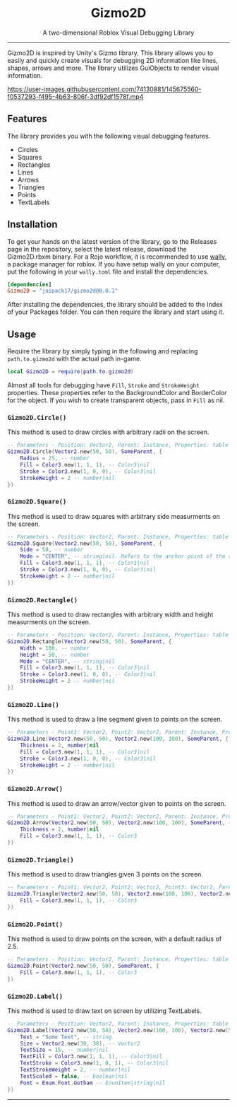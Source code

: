 <div align="center">
    <h1>Gizmo2D</h1>
    <p>A two-dimensional Roblox Visual Debugging Library</p>
</div>
<hr/>

Gizmo2D is inspired by Unity's Gizmo library. This library allows you to easily and quickly create visuals for debugging 2D information like lines, shapes, arrows and more. The library utilizes GuiObjects to render visual information. 

https://user-images.githubusercontent.com/74130881/145675560-f0537293-f495-4b63-806f-3df92df1578f.mp4

## Features

The library provides you with the following visual debugging features.
* Circles
* Squares
* Rectangles
* Lines
* Arrows
* Triangles
* Points
* TextLabels

## Installation

To get your hands on the latest version of the library, go to the Releases page in the repository, select the latest release, download the Gizmo2D.rbxm binary. For a Rojo workflow, it is recommended to use [wally](), a package manager for roblox. If you have setup wally on your computer, put the following in your `wally.toml` file and install the dependencies.

```toml
[dependencies]
Gizmo2D = "jaipack17/gizmo2d@0.0.1"
```

After installing the dependencies, the library should be added to the Index of your Packages folder. You can then require the library and start using it.

## Usage

Require the library by simply typing in the following and replacing `path.to.gizmo2d` with the actual path in-game.

```lua
local Gizmo2D = require(path.to.gizmo2d)
```

Almost all tools for debugging have `Fill`, `Stroke` and `StrokeWeight` properties. These properties refer to the BackgroundColor and BorderColor for the object. If you wish to create transparent objects, pass in `Fill` as nil.

### `Gizmo2D.Circle()`

This method is used to draw circles with arbitrary radii on the screen. 

```lua
-- Parameters - Position: Vector2, Parent: Instance, Properties: table
Gizmo2D.Circle(Vector2.new(50, 50), SomeParent, {
    Radius = 25, -- number
    Fill = Color3.new(1, 1, 1), -- Color3|nil
    Stroke = Color3.new(1, 0, 0), -- Color3|nil
    StrokeWeight = 2 -- number|nil
})
```

### `Gizmo2D.Square()`

This method is used to draw squares with arbitrary side measurments on the screen. 

```lua
-- Parameters - Position: Vector2, Parent: Instance, Properties: table
Gizmo2D.Square(Vector2.new(50, 50), SomeParent, {
    Side = 50, -- number
    Mode = "CENTER", -- string|nil. Refers to the anchor point of the square. Must be either CENTER or nil
    Fill = Color3.new(1, 1, 1), -- Color3|nil
    Stroke = Color3.new(1, 0, 0), -- Color3|nil
    StrokeWeight = 2 -- number|nil
})
```

### `Gizmo2D.Rectangle()`

This method is used to draw rectangles with arbitrary width and height measurments on the screen. 

```lua
-- Parameters - Position: Vector2, Parent: Instance, Properties: table
Gizmo2D.Rectangle(Vector2.new(50, 50), SomeParent, {
    Width = 100, -- number
    Height = 50, -- number
    Mode = "CENTER", -- string|nil
    Fill = Color3.new(1, 1, 1), -- Color3|nil
    Stroke = Color3.new(1, 0, 0), -- Color3|nil
    StrokeWeight = 2 -- number|nil
})
```

### `Gizmo2D.Line()`

This method is used to draw a line segment given to points on the screen. 

```lua
-- Parameters - Point1: Vector2, Point2: Vector2, Parent: Instance, Properties: table
Gizmo2D.Line(Vector2.new(50, 50), Vector2.new(100, 100), SomeParent, {
    Thickness = 2, number|nil
    Fill = Color3.new(1, 1, 1), -- Color3|nil
    Stroke = Color3.new(1, 0, 0), -- Color3|nil
    StrokeWeight = 2 -- number|nil
})
```

### `Gizmo2D.Arrow()`

This method is used to draw an arrow/vector given to points on the screen. 

```lua
-- Parameters - Point1: Vector2, Point2: Vector2, Parent: Instance, Properties: table
Gizmo2D.Arrow(Vector2.new(50, 50), Vector2.new(100, 100), SomeParent, {
    Thickness = 2, number|nil
    Fill = Color3.new(1, 1, 1), -- Color3
})
```

### `Gizmo2D.Triangle()`


This method is used to draw triangles given 3 points on the screen. 

```lua
-- Parameters - Point1: Vector2, Point2: Vector2, Point3: Vector2, Parent: Instance, Properties: table
Gizmo2D.Triangle(Vector2.new(50, 50), Vector2.new(100, 100), Vector2.new(50, 100), SomeParent, {
    Fill = Color3.new(1, 1, 1), -- Color3
})
```

### `Gizmo2D.Point()`

This method is used to draw points on the screen, with a default radius of 2.5.

```lua
-- Parameters - Position: Vector2, Parent: Instance, Properties: table
Gizmo2D.Point(Vector2.new(50, 50), SomeParent, {
    Fill = Color3.new(1, 1, 1), -- Color3
})
```

### `Gizmo2D.Label()`

This method is used to draw text on screen by utilizing TextLabels. 

```lua
-- Parameters - Position: Vector2, Parent: Instance, Properties: table
Gizmo2D.Label(Vector2.new(50, 50), Vector2.new(100, 100), Vector2.new(50, 100), SomeParent, {
    Text = "Some Text", -- string
    Size = Vector2.new(30, 30), -- Vector2
    TextSize = 15, -- number|nil
    TextFill = Color3.new(1, 1, 1), -- Color3|nil
    TextStroke = Color3.new(1, 0, 1), -- Color3|nil
    TextStrokeWeight = 2, -- number|nil
    TextScaled = false, -- boolean|nil
    Font = Enum.Font.Gotham -- EnumItem|string|nil
})
```

<hr/>
